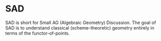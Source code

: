 # SAD

SAD is short for Small AG (Algebraic Geometry) Discussion. The goal of SAD is to understand classical (scheme-theoretic) geometry entirely in terms of the functor-of-points.
